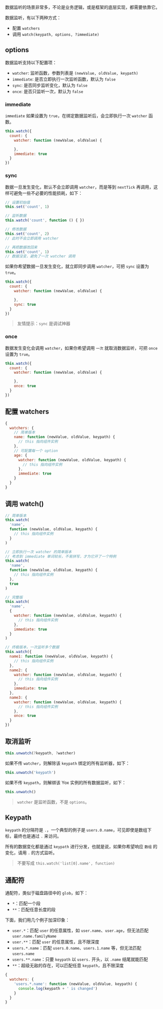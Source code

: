 数据监听的场景非常多，不论是业务逻辑，或是框架的底层实现，都需要依靠它。

数据监听，有以下两种方式：

* 配置 `watchers`
* 调用 `watch(keypath, options, ?immediate)`

## options

数据监听支持以下配置项：

* `watcher`: 监听函数，参数列表是 `(newValue, oldValue, keypath)`
* `immediate`: 是否立即执行一次监听函数，默认为 `false`
* `sync`: 是否同步监听变化，默认为 `false`
* `once`: 是否只监听一次，默认为 `false`

### immediate

`immediate` 如果设置为 `true`，在绑定数据监听后，会立即执行一次 `watcher` 函数。

```js
this.watch({
  count: {
    watcher: function (newValue, oldValue) {

    },
    immediate: true
  }
})
```

### sync

数据一旦发生变化，默认不会立即调用 `watcher`，而是等到 `nextTick` 再调用，这样可避免一些不必要的性能损耗，如下：

```js
// 设置初始值
this.set('count', 1)

// 监听数据
this.watch('count', function () { })

// 修改数据
this.set('count', 2)
// 此时不会立即调用 watcher

// 再把数据改回来
this.set('count', 1)
// 数据没变，避免了一次 watcher 调用
```

如果你希望数据一旦发生变化，就立即同步调用 `watcher`，可把 `sync` 设置为 `true`。

```js
this.watch({
  count: {
    watcher: function (newValue, oldValue) {

    },
    sync: true
  }
})
```

> 友情提示：`sync` 是调试神器

### once

数据发生变化会调用 `watcher`，如果你希望调用 `一次` 就取消数据监听，可把 `once` 设置为 `true`。

```js
this.watch({
  count: {
    watcher: function (newValue, oldValue) {

    },
    once: true
  }
})
```

## 配置 watchers

```js
{
  watchers: {
    // 简单版本
    name: function (newValue, oldValue, keypath) {
      // this 指向组件实例
    },
    // 可配置每一个 option
    age: {
      watcher: function (newValue, oldValue, keypath) {
        // this 指向组件实例
      },
      immediate: true
    }
  }
}
```

## 调用 watch()

```js
// 简单版本
this.watch(
  'name',
  function (newValue, oldValue, keypath) {
    // this 指向组件实例
  }
)

// 立即执行一次 watcher 的简单版本
// 考虑到 immediate 单词较长，不易拼写，才为它开了一个特例
this.watch(
  'name',
  function (newValue, oldValue, keypath) {
    // this 指向组件实例
  },
  true
)

// 完整版
this.watch(
  'name',
  {
    watcher: function (newValue, oldValue, keypath) {
      // this 指向组件实例
    },
    immediate: true
  }
)

// 终极版本，一次监听多个数据
this.watch({
  name1: function (newValue, oldValue, keypath) {
    // this 指向组件实例
  },
  name2: {
    watcher: function (newValue, oldValue, keypath) {
      // this 指向组件实例
    },
    immediate: true
  },
  name3: {
    watcher: function (newValue, oldValue, keypath) {
      // this 指向组件实例
    },
    once: true
  }
})
```

## 取消监听

```js
this.unwatch(?keypath, ?watcher)
```

如果不传 `watcher`，则解除该 `keypath` 绑定的所有监听器，如下：

```js
this.unwatch('keypath')
```

如果不传 `keypath`，则解绑该 Yox 实例的所有数据监听，如下：

```js
this.unwatch()
```

> `watcher` 是监听函数，不是 `options`。

## Keypath

`keypath` 的分隔符是 `.`，一个典型的例子是 `users.0.name`，可见即使是数组下标，最终也是通过 `.` 来访问。

所有的数据变化都是通过 `keypath` 进行分发，也就是说，如果你希望响应 `数组` 的变化，请用 `.` 的方式监听。

> 不要写成 `this.watch('list[0].name', function)`

## 通配符

通配符，类似于磁盘路径中的 `glob`，如下：

* `*`：匹配一个段
* `**`：匹配任意长度的段

下面，我们用几个例子加深印象：

* `user.*`：匹配 `user` 的任意属性，如 `user.name`、`user.age`，但无法匹配 `user.name.familyName`
* `user.**`：匹配 `user` 的任意属性，且不限深度
* `users.*.name`：匹配 `users.0.name`、`users.1.name` 等，但无法匹配 `users.name`
* `users.**.name`：只要 `keypath` 以 `users.` 开头，以 `.name` 结尾就能匹配
* `**`：超级无敌的存在，可以匹配任意 `keypath`，且不限深度

```js
{
  watchers: {
    'users.*.name': function (newValue, oldValue, keypath) {
      console.log(keypath + ' is changed')
    }
  }
}
```

